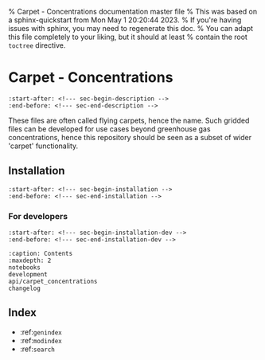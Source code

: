 % Carpet - Concentrations documentation master file
% This was based on a sphinx-quickstart from Mon May  1 20:20:44 2023.
% If you're having issues with sphinx, you may need to regenerate this doc.
% You can adapt this file completely to your liking, but it should at least
% contain the root `toctree` directive.

# Carpet - Concentrations

```{include} ../../README.md
:start-after: <!--- sec-begin-description -->
:end-before: <!--- sec-end-description -->
```

These files are often called flying carpets, hence the name. Such gridded
files can be developed for use cases beyond greenhouse gas concentrations,
hence this repository should be seen as a subset of wider 'carpet'
functionality.

## Installation

```{include} ../../README.md
:start-after: <!--- sec-begin-installation -->
:end-before: <!--- sec-end-installation -->
```

### For developers

```{include} ../../README.md
:start-after: <!--- sec-begin-installation-dev -->
:end-before: <!--- sec-end-installation-dev -->
```

```{toctree}
:caption: Contents
:maxdepth: 2
notebooks
development
api/carpet_concentrations
changelog
```

Index
-----

- :ref:`genindex`
- :ref:`modindex`
- :ref:`search`
